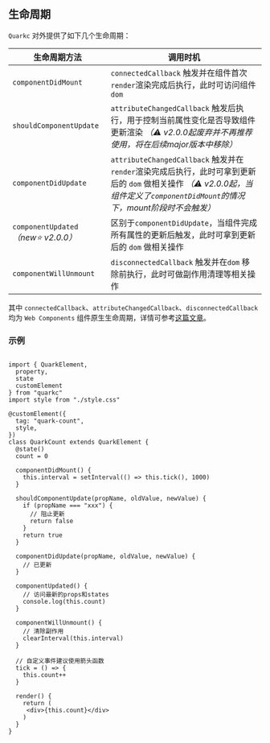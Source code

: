 ## 生命周期
`Quarkc` 对外提供了如下几个生命周期：

| 生命周期方法                         | 调用时机                                                                                                                                                                      |
| ------------------------------------ | ----------------------------------------------------------------------------------------------------------------------------------------------------------------------------- |
| `componentDidMount`                  | `connectedCallback` 触发并在组件首次`render`渲染完成后执行，此时可访问组件`dom`                                                                                               |
| `shouldComponentUpdate`              | `attributeChangedCallback` 触发后执行，用于控制当前属性变化是否导致组件更新渲染 *（⚠️ v2.0.0起废弃并不再推荐使用，将在后续major版本中移除）*                                   |
| `componentDidUpdate`                 | `attributeChangedCallback` 触发并在`render`渲染完成后执行，此时可拿到更新后的 `dom` 做相关操作 *（⚠️ v2.0.0起，当组件定义了`componentDidMount`的情况下，mount阶段时不会触发）* |
| `componentUpdated` *（new⭐️ v2.0.0）* | 区别于`componentDidUpdate`，当组件完成所有属性的更新后触发，此时可拿到更新后的 `dom` 做相关操作                                                                               |
| `componentWillUnmount`               | `disconnectedCallback` 触发并在`dom` 移除前执行，此时可做副作用清理等相关操作                                                                                                 |

其中 `connectedCallback`、`attributeChangedCallback`、`disconnectedCallback` 均为 `Web Components` 组件原生生命周期，详情可参考[这篇文章](https://developer.mozilla.org/en-US/docs/Web/Web_Components/Using_custom_elements#using_the_lifecycle_callbacks)。

### 示例

```tsx

import { QuarkElement,
  property,
  state
  customElement
} from "quarkc"
import style from "./style.css"

@customElement({
  tag: "quark-count",
  style,
})
class QuarkCount extends QuarkElement {
  @state()
  count = 0

  componentDidMount() {
    this.interval = setInterval(() => this.tick(), 1000)
  }

  shouldComponentUpdate(propName, oldValue, newValue) {
    if (propName === "xxx") {
      // 阻止更新
      return false
    }
    return true
  }

  componentDidUpdate(propName, oldValue, newValue) {
    // 已更新
  }

  componentUpdated() {
    // 访问最新的props和states
    console.log(this.count)
  }

  componentWillUnmount() {
    // 清除副作用
    clearInterval(this.interval)
  }

  // 自定义事件建议使用箭头函数
  tick = () => {
    this.count++
  }

  render() {
    return (
     <div>{this.count}</div>
    )
  }
}

```